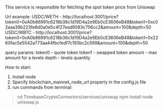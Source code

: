 This service is responsible for fetching the spot token price from Uniswap

Url example:
USDC/WETH - http://localhost:3001/price?token0=0xA0b86991c6218b36c1d19D4a2e9Eb0cE3606eB48&token1=0xc02aaa39b223fe8d0a0e5c4f27ead9083c756cc2&amount=100&depth=50
USDC/WBTC - http://localhost:3001/price?token0=0xA0b86991c6218b36c1d19D4a2e9Eb0cE3606eB48&token1=0x2260fac5e5542a773aa44fbcfedf7c193bc2c599&amount=100&depth=50

query params:
token0 - quote token
token1 - swapped token
amount - max amount for a levels
depth - levels quantity

How to start:
1. Install node
2. Specify blockchain_mainnet_node_url property in the config.js file
2. run commands from terminal:
>cd TimebaseCryptoConnectors/services/uniswap
>npm install
>node uniswap.js
